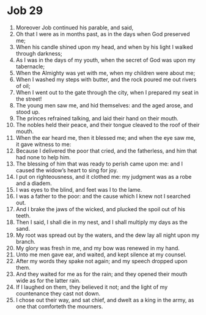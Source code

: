 ﻿# Job 29
1. Moreover Job continued his parable, and said, 
2. Oh that I were as in months past, as in the days when God preserved me; 
3. When his candle shined upon my head, and when by his light I walked through darkness; 
4. As I was in the days of my youth, when the secret of God was upon my tabernacle; 
5. When the Almighty was yet with me, when my children were about me; 
6. When I washed my steps with butter, and the rock poured me out rivers of oil; 
7. When I went out to the gate through the city, when I prepared my seat in the street! 
8. The young men saw me, and hid themselves: and the aged arose, and stood up. 
9. The princes refrained talking, and laid their hand on their mouth. 
10. The nobles held their peace, and their tongue cleaved to the roof of their mouth. 
11. When the ear heard me, then it blessed me; and when the eye saw me, it gave witness to me: 
12. Because I delivered the poor that cried, and the fatherless, and him that had none to help him. 
13. The blessing of him that was ready to perish came upon me: and I caused the widow’s heart to sing for joy. 
14. I put on righteousness, and it clothed me: my judgment was as a robe and a diadem. 
15. I was eyes to the blind, and feet was I to the lame. 
16. I was a father to the poor: and the cause which I knew not I searched out. 
17. And I brake the jaws of the wicked, and plucked the spoil out of his teeth. 
18. Then I said, I shall die in my nest, and I shall multiply my days as the sand. 
19. My root was spread out by the waters, and the dew lay all night upon my branch. 
20. My glory was fresh in me, and my bow was renewed in my hand. 
21. Unto me men gave ear, and waited, and kept silence at my counsel. 
22. After my words they spake not again; and my speech dropped upon them. 
23. And they waited for me as for the rain; and they opened their mouth wide as for the latter rain. 
24. If I laughed on them, they believed it not; and the light of my countenance they cast not down. 
25. I chose out their way, and sat chief, and dwelt as a king in the army, as one that comforteth the mourners. 
